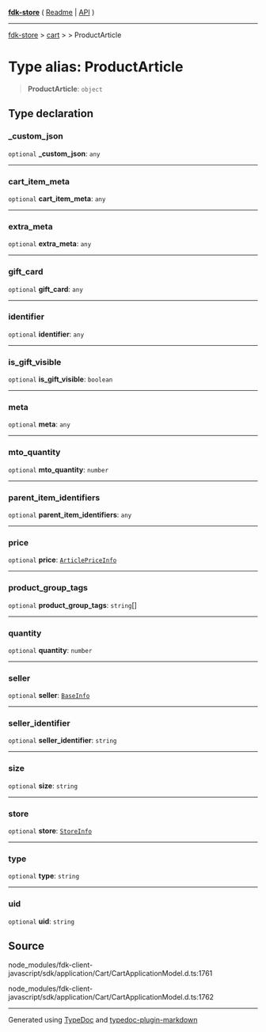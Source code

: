 [**fdk-store**](../../../README.md) ( [Readme](../../../README.md) \| [API](../../../API.md) )

---

[fdk-store](../../../API.md) > [cart](../../README.md) > [<internal>](../README.md) > ProductArticle

# Type alias: ProductArticle

> **ProductArticle**: `object`

## Type declaration

### \_custom_json

`optional` **\_custom_json**: `any`

---

### cart_item_meta

`optional` **cart_item_meta**: `any`

---

### extra_meta

`optional` **extra_meta**: `any`

---

### gift_card

`optional` **gift_card**: `any`

---

### identifier

`optional` **identifier**: `any`

---

### is_gift_visible

`optional` **is_gift_visible**: `boolean`

---

### meta

`optional` **meta**: `any`

---

### mto_quantity

`optional` **mto_quantity**: `number`

---

### parent_item_identifiers

`optional` **parent_item_identifiers**: `any`

---

### price

`optional` **price**: [`ArticlePriceInfo`](type-alias.ArticlePriceInfo.md)

---

### product_group_tags

`optional` **product_group_tags**: `string`[]

---

### quantity

`optional` **quantity**: `number`

---

### seller

`optional` **seller**: [`BaseInfo`](type-alias.BaseInfo.md)

---

### seller_identifier

`optional` **seller_identifier**: `string`

---

### size

`optional` **size**: `string`

---

### store

`optional` **store**: [`StoreInfo`](type-alias.StoreInfo.md)

---

### type

`optional` **type**: `string`

---

### uid

`optional` **uid**: `string`

## Source

node_modules/fdk-client-javascript/sdk/application/Cart/CartApplicationModel.d.ts:1761

node_modules/fdk-client-javascript/sdk/application/Cart/CartApplicationModel.d.ts:1762

---

Generated using [TypeDoc](https://typedoc.org/) and [typedoc-plugin-markdown](https://www.npmjs.com/package/typedoc-plugin-markdown)
